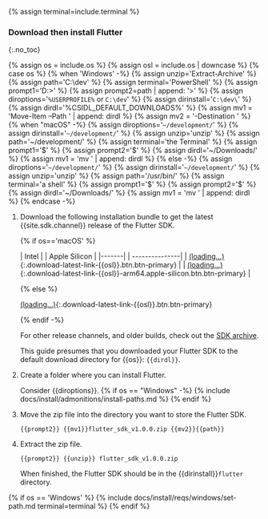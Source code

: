 {% assign terminal=include.terminal %}

### Download then install Flutter
{:.no_toc}

{% assign os = include.os %}
{% assign osl = include.os | downcase %}
{% case os %}
{% when 'Windows' -%}
   {% assign unzip='Extract-Archive' %}
   {% assign path='C:\dev\' %}
   {% assign terminal='PowerShell' %}
   {% assign prompt1='D:>' %}
   {% assign prompt2=path | append: '>' %}
   {% assign diroptions='`%USERPROFILE%` or `C:\dev`' %}
   {% assign dirinstall='`C:\dev\`' %}
   {% assign dirdl='%CSIDL_DEFAULT_DOWNLOADS%\' %}
   {% assign mv1 = 'Move-Item –Path ' | append: dirdl %}
   {% assign mv2 = '-Destination ' %}
{% when "macOS" -%}
   {% assign diroptions='`~/development/`' %}
   {% assign dirinstall='`~/development/`' %}
   {% assign unzip='unzip' %}
   {% assign path='~/development/' %}
   {% assign terminal='the Terminal' %}
   {% assign prompt1='$' %}
   {% assign prompt2='$' %}
   {% assign dirdl='~/Downloads/' %}
   {% assign mv1 = 'mv ' | append: dirdl %}
{% else -%}
   {% assign diroptions='`~/development/`' %}
   {% assign dirinstall='`~/development/`' %}
   {% assign unzip='unzip' %}
   {% assign path='/usr/bin/' %}
   {% assign terminal='a shell' %}
   {% assign prompt1='$' %}
   {% assign prompt2='$' %}
   {% assign dirdl='~/Downloads/' %}
   {% assign mv1 = 'mv ' | append: dirdl %}
{% endcase -%}

1. Download the following installation bundle to get the latest
   {{site.sdk.channel}} release of the Flutter SDK.

   {% if os=='macOS' %}

   | Intel | | <span class="apple-silicon">Apple Silicon</span> |
   |-------| | ---------------|
   | [(loading...)](#){:.download-latest-link-{{osl}}.btn.btn-primary} | | [(loading...)](#){:.download-latest-link-{{osl}}-arm64.apple-silicon.btn.btn-primary} |

   {% else %}

   [(loading...)](#){:.download-latest-link-{{osl}}.btn.btn-primary}

   {% endif -%}

   For other release channels, and older builds,
   check out the [SDK archive][].

   This guide presumes that you downloaded your Flutter SDK to the
   default download directory for {{os}}: `{{dirdl}}`.

1. Create a folder where you can install Flutter.

   Consider {{diroptions}}.
   {% if os == "Windows" -%}
   {% include docs/install/admonitions/install-paths.md %}
   {% endif %}

1. Move the zip file into the directory you want to store the Flutter SDK.

   ```terminal
   {{prompt2}} {{mv1}}flutter_sdk_v1.0.0.zip {{mv2}}{{path}}
   ```

1. Extract the zip file.

   ```terminal
   {{prompt2}} {{unzip}} flutter_sdk_v1.0.0.zip
   ```

   When finished, the Flutter SDK should be in the {{dirinstall}}`flutter`
   directory.

[SDK archive]: {{site.url}}/release/archive

{% if os == 'Windows' %}
{% include docs/install/reqs/windows/set-path.md terminal=terminal %}
{% endif %}
